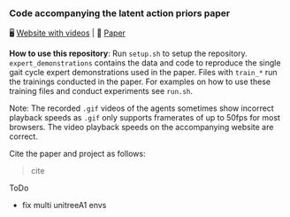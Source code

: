### Code accompanying the latent action priors paper

🖥️ [Website with videos](https://sites.google.com/view/latent-action-priors) | 📄 [Paper]()

**How to use this repository**: Run `setup.sh` to setup the repository. `expert_demonstrations` contains the data and code to reproduce the single gait cycle expert demonstrations used in the paper. Files with `train_*` run the trainings conducted in the paper. For examples on how to use these training files and conduct experiments see `run.sh`.


Note: The recorded `.gif` videos of the agents sometimes show incorrect playback speeds as `.gif` only supports framerates of up to 50fps for most browsers. The video playback speeds on the accompanying website are correct.

Cite the paper and project as follows:
> cite

ToDo
- fix multi unitreeA1 envs